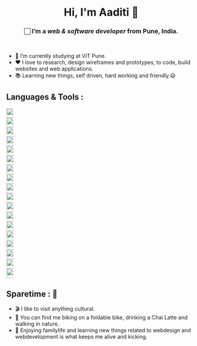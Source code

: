 <h1 align="center">Hi, I'm Aaditi 🍕</h1>

<!-- <img src="https://i.ibb.co/7vmB9Tv/Sahil-adhav.png" alt="linkdin" border="0"> -->
<!-- <img src="https://i.ibb.co/TtRxHYs/maddox-linkdedin.png" alt="maddox-linkdedin" border="0"> -->

<h3 align="center"> 🏻 I’m a <i>web & software developer</i> from Pune, India.</h3>
<br>
<ul>
 <li>🔭 I’m currently studying at VIT Pune.</li>
<li>❤️ I love to research, design wireframes and prototypes, to code, build websites and web applications.</li>
<li>📚 Learning new things, self driven, hard working and friendly.😃</li>
</ul>

<h2>Languages & Tools :</h2>

<div align="center" style="width:20px">
 <img src="https://camo.githubusercontent.com/94be0a2e5be142925615e5821d97137a930d08fc154962ce43860f1957e6661e/68747470733a2f2f696d672e736869656c64732e696f2f62616467652f507974686f6e2d3337373641423f7374796c653d666f722d7468652d6261646765266c6f676f3d707974686f6e266c6f676f436f6c6f723d7768697465" height="25" data-canonical-src="https://img.shields.io/badge/Python-3776AB?style=for-the-badge&amp;logo=python&amp;logoColor=white" style="max-width:100%;"><a target="_blank" rel="noopener noreferrer" href="https://camo.githubusercontent.com/9d07c04bdd98c662d5df9d4e1cc1de8446ffeaebca330feb161f1fb8e1188204/68747470733a2f2f696d672e736869656c64732e696f2f62616467652f4a6176615363726970742d4637444631453f7374796c653d666f722d7468652d6261646765266c6f676f3d6a617661736372697074266c6f676f436f6c6f723d626c61636b"><img src="https://camo.githubusercontent.com/9d07c04bdd98c662d5df9d4e1cc1de8446ffeaebca330feb161f1fb8e1188204/68747470733a2f2f696d672e736869656c64732e696f2f62616467652f4a6176615363726970742d4637444631453f7374796c653d666f722d7468652d6261646765266c6f676f3d6a617661736372697074266c6f676f436f6c6f723d626c61636b" height="25" data-canonical-src="https://img.shields.io/badge/JavaScript-F7DF1E?style=for-the-badge&amp;logo=javascript&amp;logoColor=black" style="max-width:100%;"></a><a target="_blank" rel="noopener noreferrer" href="https://camo.githubusercontent.com/121f5000155889c0642b8a6b2a33a7f5fbe5c32d9133dac405ac269da15fcf94/68747470733a2f2f696d672e736869656c64732e696f2f62616467652f432532422532422d3030353939433f7374796c653d666f722d7468652d6261646765266c6f676f3d63253242253242266c6f676f436f6c6f723d7768697465"><img src="https://camo.githubusercontent.com/121f5000155889c0642b8a6b2a33a7f5fbe5c32d9133dac405ac269da15fcf94/68747470733a2f2f696d672e736869656c64732e696f2f62616467652f432532422532422d3030353939433f7374796c653d666f722d7468652d6261646765266c6f676f3d63253242253242266c6f676f436f6c6f723d7768697465" height="25" data-canonical-src="https://img.shields.io/badge/C%2B%2B-00599C?style=for-the-badge&amp;logo=c%2B%2B&amp;logoColor=white" style="max-width:100%;"></a><a target="_blank" rel="noopener noreferrer" href="https://camo.githubusercontent.com/771cc18a712bf9edb0925a86164c34b0d803c4d9177dd4467eff7b777109c723/68747470733a2f2f696d672e736869656c64732e696f2f62616467652f4a6176612d4544384230303f7374796c653d666f722d7468652d6261646765266c6f676f3d6a617661266c6f676f436f6c6f723d7768697465"><img src="https://camo.githubusercontent.com/771cc18a712bf9edb0925a86164c34b0d803c4d9177dd4467eff7b777109c723/68747470733a2f2f696d672e736869656c64732e696f2f62616467652f4a6176612d4544384230303f7374796c653d666f722d7468652d6261646765266c6f676f3d6a617661266c6f676f436f6c6f723d7768697465" height="25" data-canonical-src="https://img.shields.io/badge/Java-ED8B00?style=for-the-badge&amp;logo=java&amp;logoColor=white" style="max-width:100%;"></a><a target="_blank" rel="noopener noreferrer" href="https://camo.githubusercontent.com/02914afc1f51d55c8acac01c200a410efd74fffdff325678f6df6c22ae68a7ee/68747470733a2f2f696d672e736869656c64732e696f2f62616467652f5048502d3737374242343f7374796c653d666f722d7468652d6261646765266c6f676f3d706870266c6f676f436f6c6f723d7768697465"><img src="https://camo.githubusercontent.com/02914afc1f51d55c8acac01c200a410efd74fffdff325678f6df6c22ae68a7ee/68747470733a2f2f696d672e736869656c64732e696f2f62616467652f5048502d3737374242343f7374796c653d666f722d7468652d6261646765266c6f676f3d706870266c6f676f436f6c6f723d7768697465" height="25" data-canonical-src="https://img.shields.io/badge/PHP-777BB4?style=for-the-badge&amp;logo=php&amp;logoColor=white" style="max-width:100%;"></a><a target="_blank" rel="noopener noreferrer" href="https://camo.githubusercontent.com/bac5c7f45fe7c116b5f8c9d61c4611b31f635301a841bf8dcf1b89b8fcfa4824/68747470733a2f2f696d672e736869656c64732e696f2f62616467652f66697265626173652d6666636132383f7374796c653d666f722d7468652d6261646765266c6f676f3d6669726562617365266c6f676f436f6c6f723d626c61636b"><img src="https://camo.githubusercontent.com/bac5c7f45fe7c116b5f8c9d61c4611b31f635301a841bf8dcf1b89b8fcfa4824/68747470733a2f2f696d672e736869656c64732e696f2f62616467652f66697265626173652d6666636132383f7374796c653d666f722d7468652d6261646765266c6f676f3d6669726562617365266c6f676f436f6c6f723d626c61636b" height="25" data-canonical-src="https://img.shields.io/badge/firebase-ffca28?style=for-the-badge&amp;logo=firebase&amp;logoColor=black" style="max-width:100%;"></a><a target="_blank" rel="noopener noreferrer" href="https://camo.githubusercontent.com/932123bf240349f3785c02228b113b06299079e8740f480c767e8335fd6d752a/68747470733a2f2f696d672e736869656c64732e696f2f62616467652f53514c6974652d3037343035453f7374796c653d666f722d7468652d6261646765266c6f676f3d73716c697465266c6f676f436f6c6f723d7768697465"><img src="https://camo.githubusercontent.com/932123bf240349f3785c02228b113b06299079e8740f480c767e8335fd6d752a/68747470733a2f2f696d672e736869656c64732e696f2f62616467652f53514c6974652d3037343035453f7374796c653d666f722d7468652d6261646765266c6f676f3d73716c697465266c6f676f436f6c6f723d7768697465" height="25" data-canonical-src="https://img.shields.io/badge/SQLite-07405E?style=for-the-badge&amp;logo=sqlite&amp;logoColor=white" style="max-width:100%;"></a><a target="_blank" rel="noopener noreferrer" href="https://camo.githubusercontent.com/72e92f69f36703548704a9eeda2a9889c2756b5e08f01a9aec6e658c148d014e/68747470733a2f2f696d672e736869656c64732e696f2f62616467652f4d6f6e676f44422d3445413934423f7374796c653d666f722d7468652d6261646765266c6f676f3d6d6f6e676f6462266c6f676f436f6c6f723d7768697465"><img src="https://camo.githubusercontent.com/72e92f69f36703548704a9eeda2a9889c2756b5e08f01a9aec6e658c148d014e/68747470733a2f2f696d672e736869656c64732e696f2f62616467652f4d6f6e676f44422d3445413934423f7374796c653d666f722d7468652d6261646765266c6f676f3d6d6f6e676f6462266c6f676f436f6c6f723d7768697465" height="25" data-canonical-src="https://img.shields.io/badge/MongoDB-4EA94B?style=for-the-badge&amp;logo=mongodb&amp;logoColor=white" style="max-width:100%;"></a><a target="_blank" rel="noopener noreferrer" href="https://camo.githubusercontent.com/281c069a2703e948b536500b9fd808cb4fb2496b3b66741db4013a2c89e91986/68747470733a2f2f696d672e736869656c64732e696f2f62616467652f506f737467726553514c2d3331363139323f7374796c653d666f722d7468652d6261646765266c6f676f3d706f737467726573716c266c6f676f436f6c6f723d7768697465"><img src="https://camo.githubusercontent.com/281c069a2703e948b536500b9fd808cb4fb2496b3b66741db4013a2c89e91986/68747470733a2f2f696d672e736869656c64732e696f2f62616467652f506f737467726553514c2d3331363139323f7374796c653d666f722d7468652d6261646765266c6f676f3d706f737467726573716c266c6f676f436f6c6f723d7768697465" height="25" data-canonical-src="https://img.shields.io/badge/PostgreSQL-316192?style=for-the-badge&amp;logo=postgresql&amp;logoColor=white" style="max-width:100%;"></a><a target="_blank" rel="noopener noreferrer" href="https://camo.githubusercontent.com/988b23566a8e239f9717abbed64d36834115c8a8c7082a71c358e04f47f8398c/68747470733a2f2f696d672e736869656c64732e696f2f62616467652f4d7953514c2d3030303030463f7374796c653d666f722d7468652d6261646765266c6f676f3d6d7973716c266c6f676f436f6c6f723d7768697465"><img src="https://camo.githubusercontent.com/988b23566a8e239f9717abbed64d36834115c8a8c7082a71c358e04f47f8398c/68747470733a2f2f696d672e736869656c64732e696f2f62616467652f4d7953514c2d3030303030463f7374796c653d666f722d7468652d6261646765266c6f676f3d6d7973716c266c6f676f436f6c6f723d7768697465" height="25" data-canonical-src="https://img.shields.io/badge/MySQL-00000F?style=for-the-badge&amp;logo=mysql&amp;logoColor=white" style="max-width:100%;"></a><a target="_blank" rel="noopener noreferrer" href="https://camo.githubusercontent.com/879423585ed087f3c973857c43ba7e7d84f52c993d2c937055726339fbf921d9/68747470733a2f2f696d672e736869656c64732e696f2f62616467652f506f73746d616e2d4646364333373f7374796c653d666f722d7468652d6261646765266c6f676f3d506f73746d616e266c6f676f436f6c6f723d7768697465"><img src="https://camo.githubusercontent.com/879423585ed087f3c973857c43ba7e7d84f52c993d2c937055726339fbf921d9/68747470733a2f2f696d672e736869656c64732e696f2f62616467652f506f73746d616e2d4646364333373f7374796c653d666f722d7468652d6261646765266c6f676f3d506f73746d616e266c6f676f436f6c6f723d7768697465" height="25" data-canonical-src="https://img.shields.io/badge/Postman-FF6C37?style=for-the-badge&amp;logo=Postman&amp;logoColor=white" style="max-width:100%;"></a><a target="_blank" rel="noopener noreferrer" href="https://camo.githubusercontent.com/bd2bd127c104ba5c98bb12c70801b075aee1f040009089510f69554300e7ff41/68747470733a2f2f696d672e736869656c64732e696f2f62616467652f4769742d4630353033323f7374796c653d666f722d7468652d6261646765266c6f676f3d676974266c6f676f436f6c6f723d7768697465"><img src="https://camo.githubusercontent.com/bd2bd127c104ba5c98bb12c70801b075aee1f040009089510f69554300e7ff41/68747470733a2f2f696d672e736869656c64732e696f2f62616467652f4769742d4630353033323f7374796c653d666f722d7468652d6261646765266c6f676f3d676974266c6f676f436f6c6f723d7768697465" height="25" data-canonical-src="https://img.shields.io/badge/Git-F05032?style=for-the-badge&amp;logo=git&amp;logoColor=white" style="max-width:100%;"></a><a target="_blank" rel="noopener noreferrer" href="https://camo.githubusercontent.com/a2ef46f4aec1799b4366d5dd9e4cc60c250b9a4a1e0a4cea21bae63660b63a25/68747470733a2f2f696d672e736869656c64732e696f2f62616467652f6e6578742e6a732d3030303030303f7374796c653d666f722d7468652d6261646765266c6f676f3d6e657874646f746a73266c6f676f436f6c6f723d7768697465"><img src="https://camo.githubusercontent.com/a2ef46f4aec1799b4366d5dd9e4cc60c250b9a4a1e0a4cea21bae63660b63a25/68747470733a2f2f696d672e736869656c64732e696f2f62616467652f6e6578742e6a732d3030303030303f7374796c653d666f722d7468652d6261646765266c6f676f3d6e657874646f746a73266c6f676f436f6c6f723d7768697465" height="25" data-canonical-src="https://img.shields.io/badge/next.js-000000?style=for-the-badge&amp;logo=nextdotjs&amp;logoColor=white" style="max-width:100%;"></a><a target="_blank" rel="noopener noreferrer" href="https://camo.githubusercontent.com/cbef21adebc167fac6552145a03c9e12ae03b8afd5e4f7de52379a98297de3fe/68747470733a2f2f696d672e736869656c64732e696f2f62616467652f444a414e474f2d524553542d6666313730393f7374796c653d666f722d7468652d6261646765266c6f676f3d646a616e676f266c6f676f436f6c6f723d776869746526636f6c6f723d666631373039266c6162656c436f6c6f723d67726179">
 <img src="https://camo.githubusercontent.com/cbef21adebc167fac6552145a03c9e12ae03b8afd5e4f7de52379a98297de3fe/68747470733a2f2f696d672e736869656c64732e696f2f62616467652f444a414e474f2d524553542d6666313730393f7374796c653d666f722d7468652d6261646765266c6f676f3d646a616e676f266c6f676f436f6c6f723d776869746526636f6c6f723d666631373039266c6162656c436f6c6f723d67726179" height="25" data-canonical-src="https://img.shields.io/badge/DJANGO-REST-ff1709?style=for-the-badge&amp;logo=django&amp;logoColor=white&amp;color=ff1709&amp;labelColor=gray" style="max-width:100%;"></a><a target="_blank" rel="noopener noreferrer" href="https://camo.githubusercontent.com/dd7f390cf162d4b963b26215e6cd4373282ebe20caccfd4ef479798c2b590e38/68747470733a2f2f696d672e736869656c64732e696f2f62616467652f446a616e676f2d3039324532303f7374796c653d666f722d7468652d6261646765266c6f676f3d646a616e676f266c6f676f436f6c6f723d677265656e"><img src="https://camo.githubusercontent.com/dd7f390cf162d4b963b26215e6cd4373282ebe20caccfd4ef479798c2b590e38/68747470733a2f2f696d672e736869656c64732e696f2f62616467652f446a616e676f2d3039324532303f7374796c653d666f722d7468652d6261646765266c6f676f3d646a616e676f266c6f676f436f6c6f723d677265656e" height="25" data-canonical-src="https://img.shields.io/badge/Django-092E20?style=for-the-badge&amp;logo=django&amp;logoColor=green" style="max-width:100%;"></a><a target="_blank" rel="noopener noreferrer" href="https://camo.githubusercontent.com/268ac512e333b69600eb9773a8f80b7a251f4d6149642a50a551d4798183d621/68747470733a2f2f696d672e736869656c64732e696f2f62616467652f52656163742d3230323332413f7374796c653d666f722d7468652d6261646765266c6f676f3d7265616374266c6f676f436f6c6f723d363144414642"><img src="https://camo.githubusercontent.com/268ac512e333b69600eb9773a8f80b7a251f4d6149642a50a551d4798183d621/68747470733a2f2f696d672e736869656c64732e696f2f62616467652f52656163742d3230323332413f7374796c653d666f722d7468652d6261646765266c6f676f3d7265616374266c6f676f436f6c6f723d363144414642" height="25" data-canonical-src="https://img.shields.io/badge/React-20232A?style=for-the-badge&amp;logo=react&amp;logoColor=61DAFB" style="max-width:100%;"></a><a target="_blank" rel="noopener noreferrer" href="https://camo.githubusercontent.com/2b035704c529a1d34a530980f20f5caefad614a79a1ba47ac116a62bcc04acb8/68747470733a2f2f696d672e736869656c64732e696f2f62616467652f457870726573732e6a732d3030303030303f7374796c653d666f722d7468652d6261646765266c6f676f3d5375706162617365266c6f676f436f6c6f723d7768697465"><img src="https://camo.githubusercontent.com/2b035704c529a1d34a530980f20f5caefad614a79a1ba47ac116a62bcc04acb8/68747470733a2f2f696d672e736869656c64732e696f2f62616467652f457870726573732e6a732d3030303030303f7374796c653d666f722d7468652d6261646765266c6f676f3d5375706162617365266c6f676f436f6c6f723d7768697465" height="25" data-canonical-src="https://img.shields.io/badge/Express.js-000000?style=for-the-badge&amp;logo=Supabase&amp;logoColor=white" style="max-width:100%;"></a><a target="_blank" rel="noopener noreferrer" href="https://camo.githubusercontent.com/283a79405c8320a8fd2494e480b4cfea776eb83725e9c08242b8a613c55231dd/68747470733a2f2f696d672e736869656c64732e696f2f62616467652f4e6f64652e6a732d3433383533443f7374796c653d666f722d7468652d6261646765266c6f676f3d6e6f64652d646f742d6a73266c6f676f436f6c6f723d7768697465"><img src="https://camo.githubusercontent.com/283a79405c8320a8fd2494e480b4cfea776eb83725e9c08242b8a613c55231dd/68747470733a2f2f696d672e736869656c64732e696f2f62616467652f4e6f64652e6a732d3433383533443f7374796c653d666f722d7468652d6261646765266c6f676f3d6e6f64652d646f742d6a73266c6f676f436f6c6f723d7768697465" height="25" data-canonical-src="https://img.shields.io/badge/Node.js-43853D?style=for-the-badge&amp;logo=node-dot-js&amp;logoColor=white" style="max-width:100%;"></a>
 
<!-- <img src="https://i.ibb.co/gW93ky8/1111111111111111111111111.png" alt="1111111111111111111111111" border="0"><img src="https://i.ibb.co/7rdpvW5/1200px-Visual-Studio-Code-1-18-icon-svg.png" alt="1200px-Visual-Studio-Code-1-18-icon-svg" border="0"><img src="https://i.ibb.co/ChfTKQw/555555555555555.png" alt="555555555555555" border="0"><img src="https://i.ibb.co/DQd8t1h/18133.png" alt="18133" border="0"><img src="https://i.ibb.co/dgwpr8J/Html5-icon-13.png" alt="Html5-icon-13" border="0"><img src="https://i.ibb.co/b7RpKxj/4444444444444444.png" alt="4444444444444444" border="0"><img src="https://i.ibb.co/KqSQXZm/1200px-Sass-Logo-Color-svg.png" alt="1200px-Sass-Logo-Color-svg" border="0"><img src="https://i.ibb.co/TKYmDJf/22222222222222222222.png" alt="22222222222222222222" border="0"><img src="https://i.ibb.co/NFNp6LC/Js-800x800.jpg" alt="Js-800x800" border="0">&nbsp; <img src="https://i.ibb.co/nw4WwJB/Mongo-DB-sm-logo.gif" alt="MongoDB-sm-logo" border="0"><img src="https://i.ibb.co/VNm6vrT/136-1363736-express-js-icon-png-transparent-png-removebg-preview.png" alt="136-1363736_express-js-icon-png-transparent-png-removebg-preview" border="0"><img src="https://i.ibb.co/PMsrD5P/1200px-React-icon-svg.png" alt="1200px-React-icon-svg" border="0"><img src="https://i.ibb.co/0KWPL0z/3333333333333333.png" alt="3333333333333333" border="0"><img src="https://i.ibb.co/qmSpnyf/Mysql-logo-png-transparent.png" alt="Mysql-logo-png-transparent" border="0"> -->
</div>


<h2>Sparetime : 🦜</h2>
<ul>
<li>🎬 I like to visit anything cultural.</li>
<li>🚴 You can find me biking on a foldable bike, drinking a Chai Latte and walking in nature.</li>
<li>🌷 Enjoying familylife and learning new things related to webdesign and webdevelopment is what keeps me alive and kicking.</li>
</ul> 

<!-- <h2>GitHub Stats : 💻</h2> -->

<!-- ![Sahil's GitHub stats](https://github-readme-stats.vercel.app/api?username=sahil-adhav&show_icons=true&theme=midnight-purple)&nbsp; -->
<!-- [![Top Langs](https://github-readme-stats.vercel.app/api/top-langs/?username=sahil-adhav&layout=compact&theme=midnight-purple&langs_count=8)](https://github.com/sahil-adhav/github-readme-stats) -->
<br><br>
<!-- 
<h2>GitHub Activity :🔥</h2>
<!-- 
[![Sahil's github activity graph](https://activity-graph.herokuapp.com/graph?username=sahil-adhav&theme=github)](https://github.com/sahil-adhav/github-readme-activity-graph)

 -->
<br>
<!-- <h2>Top Repos : 💻</h2> -->
 
<!-- [![Readme Card](https://github-readme-stats.vercel.app/api/pin/?username=sahil-adhav&repo=AlanAI-Radio&theme=midnight-purple&layout=compact)](https://github.com/sahil-adhav/github-readme-stats)&nbsp;&nbsp;&nbsp;&nbsp;&nbsp;&nbsp;&nbsp;&nbsp;&nbsp;&nbsp;&nbsp;&nbsp;&nbsp;
[![Readme Card](https://github-readme-stats.vercel.app/api/pin/?username=sahil-adhav&repo=Health-Services-Medical-Outcome-Monitoring&theme=midnight-purple)](https://github.com/sahil-adhavgithub-readme-stats)<br>
[![Readme Card](https://github-readme-stats.vercel.app/api/pin/?username=sahil-adhav&repo=Covid_Bed_Tracker&theme=midnight-purple)](https://github.com/sahil-adhav/github-readme-stats)&nbsp;&nbsp;&nbsp;&nbsp;&nbsp;&nbsp;&nbsp;&nbsp;&nbsp;&nbsp;&nbsp;&nbsp;&nbsp;
[![Readme Card](https://github-readme-stats.vercel.app/api/pin/?username=sahil-adhav&repo=VIT-Student-App&theme=midnight-purple&layout=compact)](https://github.com/sahil-adhav/github-readme-stats) -->
